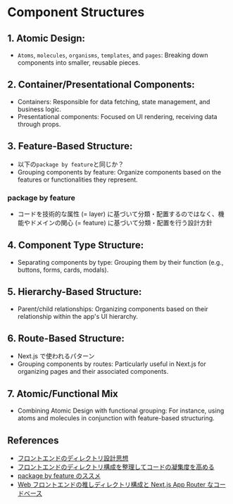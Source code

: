 # Component Structures

## 1. Atomic Design:

- `Atoms`, `molecules`, `organisms`, `templates`, and `pages`: Breaking down components into smaller, reusable pieces.

## 2. Container/Presentational Components:

- Containers: Responsible for data fetching, state management, and business logic.
- Presentational components: Focused on UI rendering, receiving data through props.

## 3. Feature-Based Structure:

- 以下の`package by feature`と同じか？
- Grouping components by feature: Organize components based on the features or functionalities they represent.

### package by feature

- コードを技術的な属性 (= layer) に基づいて分類・配置するのではなく、機能やドメインの関心 (= feature) に基づいて分類・配置を行う設計方針

## 4. Component Type Structure:

- Separating components by type: Grouping them by their function (e.g., buttons, forms, cards, modals).

## 5. Hierarchy-Based Structure:

- Parent/child relationships: Organizing components based on their relationship within the app's UI hierarchy.

## 6. Route-Based Structure:

- Next.js で使われるパターン
- Grouping components by routes: Particularly useful in Next.js for organizing pages and their associated components.

## 7. Atomic/Functional Mix

- Combining Atomic Design with functional grouping: For instance, using atoms and molecules in conjunction with feature-based structuring.

## References

- [フロントエンドのディレクトリ設計思想](https://zenn.dev/mybest_dev/articles/c0570e67978673)
- [フロントエンドのディレクトリ構成を整理してコードの凝集度を高める](https://zenn.dev/atamaplus/articles/frontend-package-by-feature)
- [package by feature のススメ](https://zenn.dev/pandanoir/articles/d74d317f2b3caf)
- [Web フロントエンドの推しディレクトリ構成と Next.js App Router なコードベース](https://zenn.dev/overflow_offers/articles/20231215-directory-structure)
